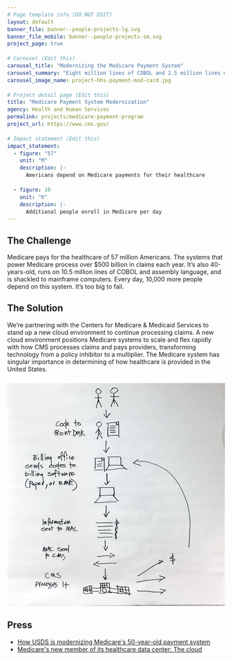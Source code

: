 ```yaml
---
# Page template info (DO NOT EDIT)
layout: default
banner_file: banner--people-projects-lg.svg
banner_file_mobile: banner--people-projects-sm.svg
project_page: true

# Carousel (Edit this)
carousel_title: "Modernizing the Medicare Payment System"
carousel_summary: "Eight million lines of COBOL and 2.5 million lines of assembly running on 15 mainframes. Four percent of the entire American economy is fueled by Medicare payments and 57 million people depend on it for their healthcare."
carousel_image_name: project-hhs-payment-mod-card.jpg

# Project detail page (Edit this)
title: "Medicare Payment System Modernization"
agency: Health and Human Services
permalink: projects/medicare-payment-program
project_url: https://www.cms.gov/

# Impact statement (Edit this)
impact_statement:
  - figure: "57"
    unit: "M"
    description: |-
      Americans depend on Medicare payments for their healthcare

  - figure: 10
    unit: "K"
    description: |-
      Additional people enroll in Medicare per day
---
```


## The Challenge

Medicare pays for the healthcare of 57 million Americans. The systems that power Medicare process over $500 billion in claims each year. It’s also 40-years-old, runs on 10.5 million lines of COBOL and assembly language, and is shackled to mainframe computers. Every day, 10,000 more people depend on this system. It’s too big to fail.

## The Solution

We’re partnering with the Centers for Medicare & Medicaid Services to stand up a new cloud environment to continue processing claims. A new cloud environment positions Medicare systems to scale and flex rapidly with how CMS processes claims and pays providers, transforming technology from a policy inhibitor to a multiplier. The Medicare system has singular importance in determining of how healthcare is provided in the United States.

![](../images/project-hhs-payment-mod-page.jpg)

## Press

- [How USDS is modernizing Medicare's 50-year-old payment system](https://www.programmableweb.com/news/how-usds-modernizing-medicares-50-year-old-payment-system/native-case-study/2018/11/13)
- [Medicare's new member of its healthcare data center: The cloud](https://searchhealthit.techtarget.com/news/252450112/Medicares-new-member-of-its-healthcare-data-center-The-cloud)
